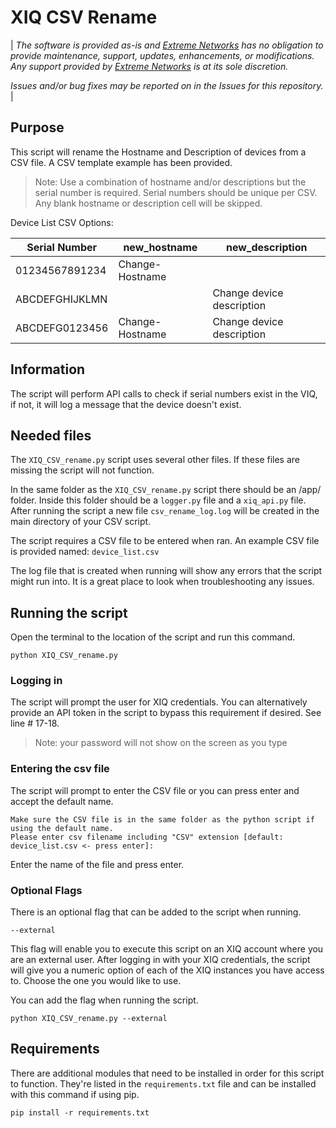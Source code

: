 # XIQ CSV Rename

|  _The software is provided as-is and [Extreme Networks](http://www.extremenetworks.com/) has no obligation to provide maintenance, support, updates, enhancements, or modifications. Any support provided by [Extreme Networks](http://www.extremenetworks.com/) is at its sole discretion._

_Issues and/or bug fixes may be reported on in the Issues for this repository._  |

## Purpose
This script will rename the Hostname and Description of devices from a CSV file. A CSV template example has been provided.

>Note: Use a combination of hostname and/or descriptions but the serial number is required.  Serial numbers should be unique per CSV.  Any blank hostname or description cell will be skipped.

Device List CSV Options:

| Serial Number | new_hostname | new_description |
| ------------ | ------------ | --------------- |
| 01234567891234 | Change-Hostname | <blank> | 
| ABCDEFGHIJKLMN | <blank> | Change device description |
| ABCDEFG0123456 | Change-Hostname | Change device description | 

## Information
The script will perform API calls to check if serial numbers exist in the VIQ, if not, it will log a message that the device doesn't exist. 

## Needed files
The `XIQ_CSV_rename.py` script uses several other files. If these files are missing the script will not function.

In the same folder as the `XIQ_CSV_rename.py` script there should be an /app/ folder. Inside this folder should be a `logger.py` file and a `xiq_api.py` file. After running the script a new file `csv_rename_log.log` will be created in the main directory of your CSV script.

The script requires a CSV file to be entered when ran. An example CSV file is provided named: `device_list.csv`

The log file that is created when running will show any errors that the script might run into. It is a great place to look when troubleshooting any issues.

## Running the script
Open the terminal to the location of the script and run this command.

```
python XIQ_CSV_rename.py
```
### Logging in
The script will prompt the user for XIQ credentials.  You can alternatively provide an API token in the script to bypass this requirement if desired.  See line # 17-18.

>Note: your password will not show on the screen as you type

### Entering the csv file
The script will prompt to enter the CSV file or you can press enter and accept the default name.
```
Make sure the CSV file is in the same folder as the python script if using the default name.
Please enter csv filename including "CSV" extension [default: device_list.csv <- press enter]:
```
Enter the name of the file and press enter.

### Optional Flags
There is an optional flag that can be added to the script when running.
```
--external
```
This flag will enable you to execute this script on an XIQ account where you are an external user. After logging in with your XIQ credentials, the script will give you a numeric option of each of the XIQ instances you have access to. Choose the one you would like to use.

You can add the flag when running the script.
```
python XIQ_CSV_rename.py --external
```
## Requirements
There are additional modules that need to be installed in order for this script to function. They're listed in the `requirements.txt` file and can be installed with this command if using pip.
```
pip install -r requirements.txt
```